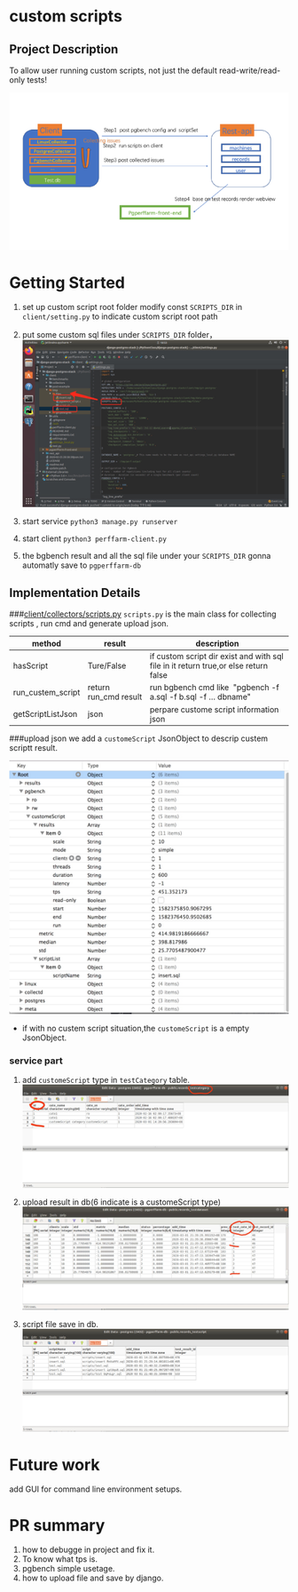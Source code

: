 # custom scripts

## Project Description 

To allow user running custom scripts, not just the default read-write/read-only tests!

![图片 1](media/15833156303321/%E5%9B%BE%E7%89%87%201.png)

# Getting Started
1. set up custom script root folder 
 modify const `SCRIPTS_DIR` in `client/setting.py` to indicate custom script root path 
1. put some custom sql files under  `SCRIPTS_DIR` folder，
![](media/15833156303321/15833192351768.jpg)

1. start service `python3 manage.py runserver`
2. start client `python3 perffarm-client.py`
3. the bgbench result and all the sql file under your `SCRIPTS_DIR`  gonna automatly save to  `pgperffarm-db` 


## Implementation Details

###[client/collectors/scripts.py](https://github.com/chouchouyu/django-postgres-stack/blob/wsm/client/collectors/scripts.py) 
`scripts.py` is the main class for collecting scripts , run cmd and generate upload json.


|method   | result  | description|
| --- | --- | --- |
| hasScript | Ture/False | if custom script dir exist and with sql file in it return true,or else return false |
| run_custem_script | return run_cmd result | run bgbench cmd like  "pgbench -f a.sql -f b.sql -f … dbname" | scripts collect with some method use for scriptcollection and jsonFormat.
|getScriptListJson|json|perpare custome script information json 

###upload json 
we add a `customeScript` JsonObject to descrip custem scriptt result.

![-w635](media/15833156303321/15833213432675.jpg)
* if with no custem script situation,the `customeScript` is a empty JsonObject.

### service part 
1. add `customeScript` type  in `testCategory` table.
![](media/15833156303321/15833221918648.jpg)
1. upload result in db(6 indicate is a customeScript type)
![](media/15833156303321/15833222762576.jpg)

1. script file save in db. 
 ![-w973](media/15833156303321/15833223950597.jpg)




# Future work
add GUI for command line environment setups.

# PR summary
1. how to debugge in project and fix it.
2. To know what tps is.
3. pgbench simple usetage.
4. how to upload file and save by django.